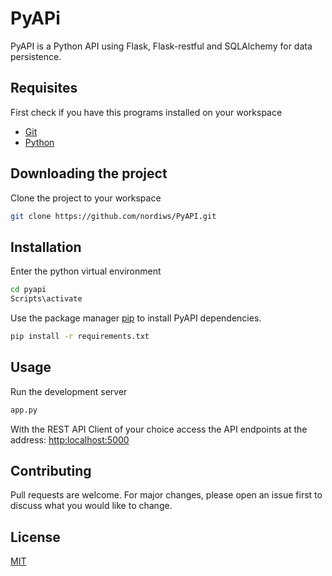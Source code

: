 # PyAPi

PyAPI is a Python API using Flask, Flask-restful and SQLAlchemy for data persistence.

## Requisites

First check if you have this programs installed on your workspace

* [Git](https://git-scm.com/downloads)
* [Python](https://www.python.org/downloads/)

## Downloading the project

Clone the project to your workspace
```bash
git clone https://github.com/nordiws/PyAPI.git
```

## Installation

Enter the python virtual environment 
```bash
cd pyapi
Scripts\activate
```

Use the package manager [pip](https://pip.pypa.io/en/stable/) to install PyAPI dependencies.

```bash
pip install -r requirements.txt
```

## Usage

Run the development server
```bash
app.py
```

With the REST API Client of your choice access the API endpoints at the address:
[http:localhost:5000](http:localhost:5000)

## Contributing
Pull requests are welcome. For major changes, please open an issue first to discuss what you would like to change.

## License
[MIT](https://choosealicense.com/licenses/mit/)